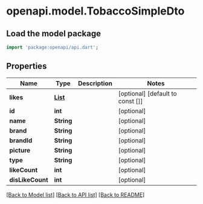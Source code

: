 # openapi.model.TobaccoSimpleDto

## Load the model package
```dart
import 'package:openapi/api.dart';
```

## Properties
Name | Type | Description | Notes
------------ | ------------- | ------------- | -------------
**likes** | [**List<PipeAccesoryLikeDto>**](PipeAccesoryLikeDto.md) |  | [optional] [default to const []]
**id** | **int** |  | [optional] 
**name** | **String** |  | [optional] 
**brand** | **String** |  | [optional] 
**brandId** | **String** |  | [optional] 
**picture** | **String** |  | [optional] 
**type** | **String** |  | [optional] 
**likeCount** | **int** |  | [optional] 
**disLikeCount** | **int** |  | [optional] 

[[Back to Model list]](../README.md#documentation-for-models) [[Back to API list]](../README.md#documentation-for-api-endpoints) [[Back to README]](../README.md)


